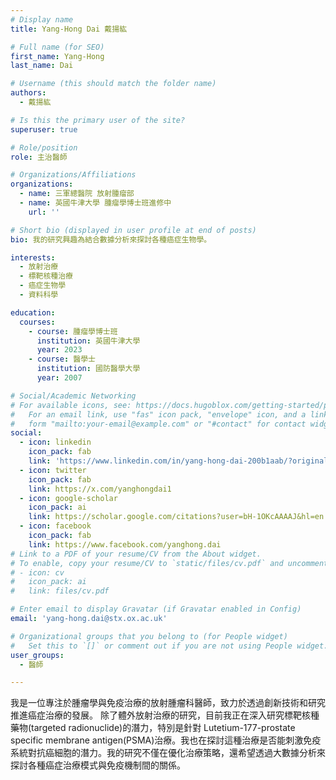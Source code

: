 ```yaml
---
# Display name
title: Yang-Hong Dai 戴揚紘

# Full name (for SEO)
first_name: Yang-Hong
last_name: Dai

# Username (this should match the folder name)
authors:
  - 戴揚紘

# Is this the primary user of the site?
superuser: true

# Role/position
role: 主治醫師

# Organizations/Affiliations
organizations:
  - name: 三軍總醫院 放射腫瘤部
  - name: 英國牛津大學 腫瘤學博士班進修中
    url: ''

# Short bio (displayed in user profile at end of posts)
bio: 我的研究興趣為結合數據分析來探討各種癌症生物學。

interests:
  - 放射治療
  - 標靶核種治療
  - 癌症生物學
  - 資料科學

education:
  courses:
    - course: 腫瘤學博士班
      institution: 英國牛津大學
      year: 2023
    - course: 醫學士
      institution: 國防醫學大學
      year: 2007

# Social/Academic Networking
# For available icons, see: https://docs.hugoblox.com/getting-started/page-builder/#icons
#   For an email link, use "fas" icon pack, "envelope" icon, and a link in the
#   form "mailto:your-email@example.com" or "#contact" for contact widget.
social:
  - icon: linkedin
    icon_pack: fab
    link: 'https://www.linkedin.com/in/yang-hong-dai-200b1aab/?originalSubdomain=uk'
  - icon: twitter
    icon_pack: fab
    link: https://x.com/yanghongdai1
  - icon: google-scholar
    icon_pack: ai
    link: https://scholar.google.com/citations?user=bH-1OKcAAAAJ&hl=en
  - icon: facebook
    icon_pack: fab
    link: https://www.facebook.com/yanghong.dai
# Link to a PDF of your resume/CV from the About widget.
# To enable, copy your resume/CV to `static/files/cv.pdf` and uncomment the lines below.
# - icon: cv
#   icon_pack: ai
#   link: files/cv.pdf

# Enter email to display Gravatar (if Gravatar enabled in Config)
email: 'yang-hong.dai@stx.ox.ac.uk'

# Organizational groups that you belong to (for People widget)
#   Set this to `[]` or comment out if you are not using People widget.
user_groups:
  - 醫師

---
```


我是一位專注於腫瘤學與免疫治療的放射腫瘤科醫師，致力於透過創新技術和研究推進癌症治療的發展。
除了體外放射治療的研究，目前我正在深入研究標靶核種藥物(targeted radionuclide)的潛力，特別是針對 Lutetium-177-prostate specific membrane antigen(PSMA)治療。我也在探討這種治療是否能刺激免疫系統對抗癌細胞的潛力。我的研究不僅在優化治療策略，還希望透過大數據分析來探討各種癌症治療模式與免疫機制間的關係。
